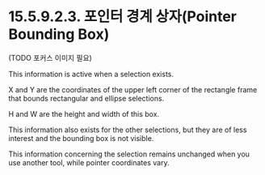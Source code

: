 # 15.5.9.2.3. 포인터 경계 상자(Pointer Bounding Box)
(TODO 포커스 이미지 필요)

This information is active when a selection exists.

X and Y are the coordinates of the upper left corner of the rectangle frame that bounds rectangular and ellipse selections.

H and W are the height and width of this box.

This information also exists for the other selections, but they are of less interest and the bounding box is not visible.

This information concerning the selection remains unchanged when you use another tool, while pointer coordinates vary.
